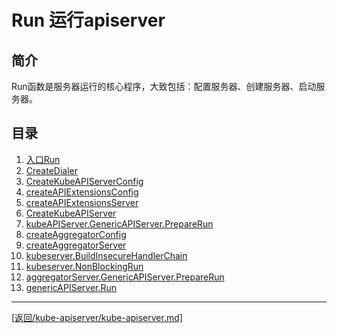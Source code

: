Run 运行apiserver
===============================================================
## 简介
Run函数是服务器运行的核心程序，大致包括：配置服务器、创建服务器、启动服务器。

## 目录
1. [入口Run](./main-run.md)
2. [CreateDialer](./createDialer.md)
3. [CreateKubeAPIServerConfig](./createKubeAPIServerConfig.md)
4. [createAPIExtensionsConfig](./createAPIExtensionsConfig.md)
5. [createAPIExtensionsServer](./createAPIExtensionsServer.md)
6. [CreateKubeAPIServer](./createKubeAPIServer.md)
7. [kubeAPIServer.GenericAPIServer.PrepareRun](./genericAPIServer.md)
8. [createAggregatorConfig](./createAggregatorConfig.md)
9. [createAggregatorServer](./createAggregatorServer.md)
10. [kubeserver.BuildInsecureHandlerChain](./buildInsecureHandlerChain.md)
11. [kubeserver.NonBlockingRun](./nonBlockingRun.md)
12. [aggregatorServer.GenericAPIServer.PrepareRun](./prepareRun.md)
13. [genericAPIServer.Run](./generic-run.md)


_______________________________________________________________________
[[返回/kube-apiserver/kube-apiserver.md]](../kube-apiserver.md) 




